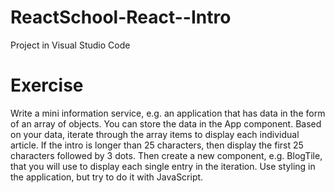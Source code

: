 # ReactSchool-React--Intro
Project in Visual Studio Code
# Exercise
Write a mini information service, e.g. an application that has data in the form of an array of objects. You can store the data in the App component. 
Based on your data, iterate through the array items to display each individual article. If the intro is longer than 25 characters, then display the first 25 characters followed by 3 dots.
Then create a new component, e.g. BlogTile, that you will use to display each single entry in the iteration. Use styling in the application, but try to do it with JavaScript.
